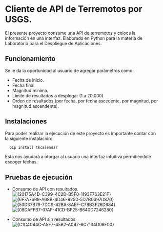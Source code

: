 # Cliente de API de Terremotos por USGS.

El presente proyecto consume una API de terremotos y coloca la información en una interfaz. Elaborado en Python para la materia de Laboratorio para el Despliegue de Aplicaciones. 

## Funcionamiento

Se le da la oportunidad al usuario de agregar parámetros como:
- Fecha de inicio.
- Fecha final.
- Magnitud mínima.
- Límite de resultados a desplegar (1 a 20,000)
- Orden de resultados (por fecha, por fecha ascedente, por magnitud, por magnitud ascendente).

## Instalaciones

Para poder realizar la ejecución de este proyecto es importante contar con la siguiente instalación:
``` bash
  pip install tkcalendar
```
Esta nos ayudará a otorgar al usuario una interfaz intuitiva permitiéndole escoger fechas.

## Pruebas de ejecución
- Consumo de API con resultados.
![{20175A4D-C399-4C2D-B5F0-1193F763E21F}](https://github.com/user-attachments/assets/08196354-b28c-4d20-802c-ba7eceed7c96)
![{6F7A76B9-A68B-4D46-9250-5D7B0397D870}](https://github.com/user-attachments/assets/9c1cbdbb-0935-4621-8af8-d8ffb6a085e1)
![{50D37B79-7DC9-42BA-8AEF-C7BB3F26D684}](https://github.com/user-attachments/assets/e0ffd876-0a3d-49f2-8a79-534c2bba84fa)
![{08DAFFB7-07AF-41CD-BF25-B640D7246280}](https://github.com/user-attachments/assets/8fcbbb88-3bf1-49fa-8848-c62c92aab7fc)

- Consumo de API sin resultados.
![{C1C4044C-A5F7-45B2-A047-6C7134D06F00}](https://github.com/user-attachments/assets/31b7635f-6f23-434d-9e4a-9dfe6da71a4d)
